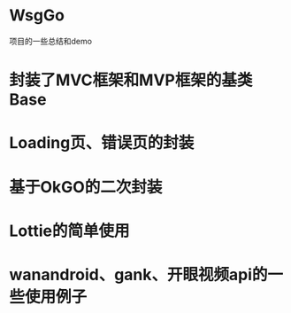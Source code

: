 # WsgGo
项目的一些总结和demo

# 封装了MVC框架和MVP框架的基类Base
# Loading页、错误页的封装
# 基于OkGO的二次封装
# Lottie的简单使用
# wanandroid、gank、开眼视频api的一些使用例子

